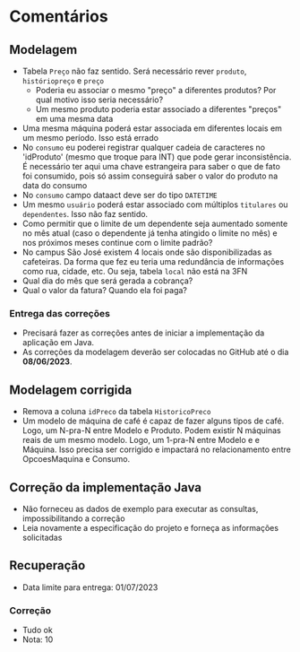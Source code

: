 # Comentários

## Modelagem

- Tabela `Preço` não faz sentido. Será necessário rever `produto`, `históriopreço` e `preço`
  - Poderia eu associar o mesmo "preço" a diferentes produtos? Por qual motivo isso seria necessário?
  - Um mesmo produto poderia estar associado a diferentes "preços" em uma mesma data
- Uma mesma máquina poderá estar associada em diferentes locais em um mesmo período. Isso está errado
- No `consumo` eu poderei registrar qualquer cadeia de caracteres no 'idProduto' (mesmo que troque para INT) que pode gerar inconsistência. É necessário ter aqui uma chave estrangeira para saber o que de fato foi consumido, pois só assim conseguirá saber o valor do produto na data do consumo
- No `consumo` campo dataact deve ser do tipo `DATETIME`
- Um mesmo `usuário` poderá estar associado com múltiplos `titulares` ou `dependentes`. Isso não faz sentido. 
- Como permitir que o limite de um dependente seja aumentado somente no mês atual (caso o dependente já tenha atingido o limite no mês) e nos próximos meses continue com o limite padrão?
- No campus São José existem 4 locais onde são disponibilizadas as cafeteiras. Da forma que fez eu teria uma redundância de informações como rua, cidade, etc. Ou seja, tabela `local` não está na 3FN
- Qual dia do mês que será gerada a cobrança?
- Qual o valor da fatura? Quando ela foi paga?

### Entrega das correções

- Precisará fazer as correções antes de iniciar a implementação da aplicação em Java. 
- As correções da modelagem deverão ser colocadas no GitHub até o dia **08/06/2023**.

## Modelagem corrigida

- Remova a coluna `idPreco` da tabela `HistoricoPreco`
- Um modelo de máquina de café é capaz de fazer alguns tipos de café. Logo, um N-pra-N entre Modelo e Produto. Podem existir N máquinas reais de um mesmo modelo. Logo, um 1-pra-N entre Modelo e e Máquina. Isso precisa ser corrigido e impactará no relacionamento entre OpcoesMaquina e Consumo.

## Correção da implementação Java

- Não forneceu as dados de exemplo para executar as consultas, impossibilitando a correção
- Leia novamente a especificação do projeto e forneça as informações solicitadas

## Recuperação

- Data limite para entrega: 01/07/2023

### Correção

- Tudo ok
- Nota: 10